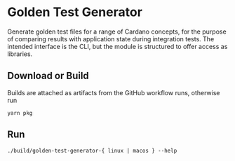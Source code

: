# Golden Test Generator
Generate golden test files for a range of Cardano concepts, for the purpose of comparing results 
with application state during integration tests. The intended interface is the CLI, but the 
module is structured to offer access as libraries.

## Download or Build
Builds are attached as artifacts from the GitHub workflow runs, otherwise run

``` console
yarn pkg
```

## Run
```console
./build/golden-test-generator-{ linux | macos } --help
```
